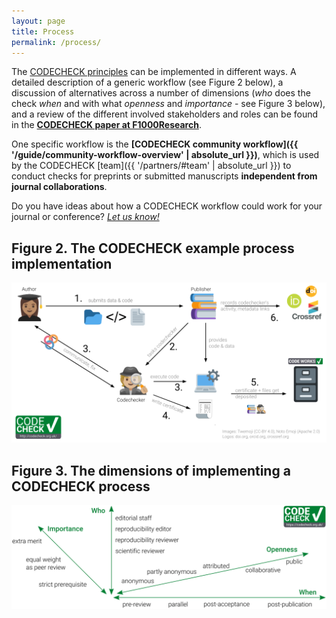 ```yaml
---
layout: page
title: Process
permalink: /process/
---
```


The [CODECHECK principles](/) can be implemented in different ways.
A detailed description of a generic workflow (see Figure&nbsp;2 below), a discussion of alternatives across a number of dimensions (_who_ does the check _when_ and with what _openness_ and _importance_ - see Figure&nbsp;3 below), and a review of the different involved stakeholders and roles can be found in the **[CODECHECK paper at F1000Research](https://doi.org/10.12688/f1000research.51738.1)**.

One specific workflow is the **[CODECHECK community workflow]({{ '/guide/community-workflow-overview' | absolute_url }})**, which is used by the CODECHECK [team]({{ '/partners/#team' | absolute_url }}) to conduct checks for preprints or submitted manuscripts **independent from journal collaborations**.

Do you have ideas about how a CODECHECK workflow could work for your journal or conference? [_Let us know!_](/get-involved)

## Figure 2. The CODECHECK example process implementation

[![CODECHECK example process](https://raw.githubusercontent.com/codecheckers/paper/master/figs/codecheck_overview.svg)](https://f1000research.com/articles/10-253/v1#f2)

## Figure 3. The dimensions of implementing a CODECHECK process

[![Dimensions of CODECHECK workflows](https://raw.githubusercontent.com/codecheckers/paper/master/figs/codecheck_dimensions.svg)](https://f1000research.com/articles/10-253/v1#f3)
